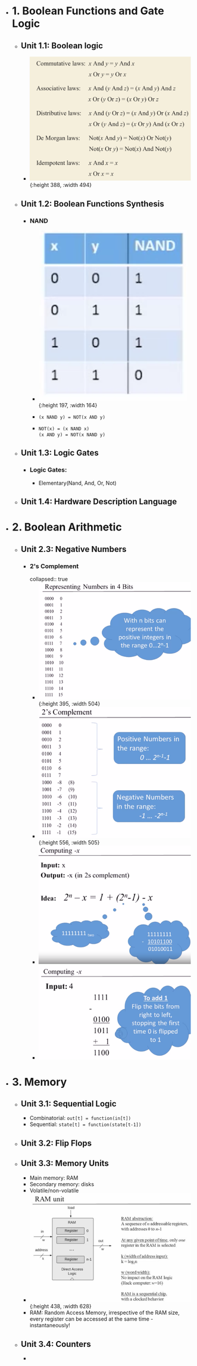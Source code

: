 - # 1. Boolean Functions and Gate Logic
	- ## Unit 1.1: Boolean logic
		- ![image.png](../assets/image_1658865223522_0.png){:height 388, :width 494}
	- ## Unit 1.2: Boolean Functions Synthesis
		- ### NAND
			- ![image.png](../assets/image_1658860482582_0.png){:height 197, :width 164}
			- ```
			  (x NAND y) = NOT(x AND y)
			  ```
			- ```
			  NOT(x) = (x NAND x)
			  (x AND y) = NOT(x NAND y)
			  ```
	- ## Unit 1.3: Logic Gates
		- ### Logic Gates:
			- Elementary(Nand, And, Or, Not)
	- ## Unit 1.4: Hardware Description Language
- # 2. Boolean Arithmetic
	- ## Unit 2.3: Negative Numbers
		- ### 2's Complement
		  collapsed:: true
			- ![image.png](../assets/image_1659021687767_0.png){:height 395, :width 504}
			- ![image.png](../assets/image_1659021647517_0.png){:height 556, :width 505}
			- ![image.png](../assets/image_1659022125138_0.png)
			- ![image.png](../assets/image_1659022299690_0.png)
- # 3. Memory
	- ## Unit 3.1: Sequential Logic
		- Combinatorial: `out[t] = function(in[t])`
		- Sequential: `state[t] = function(state[t-1])`
	- ## Unit 3.2: Flip Flops
	- ## Unit 3.3: Memory Units
		- Main memory: RAM
		- Secondary memory: disks
		- Volatile/non-volatile
		- ![image.png](../assets/image_1659113183991_0.png){:height 438, :width 628}
		- RAM: Random Access Memory, irrespective of the RAM size, every register can be accessed at the same time - instantaneously!
	- ## Unit 3.4: Counters
		-